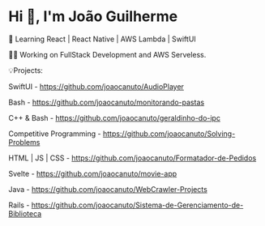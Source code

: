 # Hi 👋, I'm João Guilherme

🌳 Learning React | React Native | AWS Lambda | SwiftUI

🧑‍💻 Working on FullStack Development and AWS Serveless.

💡Projects:

SwiftUI - https://github.com/joaocanuto/AudioPlayer

Bash - https://github.com/joaocanuto/monitorando-pastas

C++ & Bash - https://github.com/joaocanuto/geraldinho-do-ipc

Competitive Programming - https://github.com/joaocanuto/Solving-Problems

HTML | JS | CSS - https://github.com/joaocanuto/Formatador-de-Pedidos

Svelte - https://github.com/joaocanuto/movie-app

Java - https://github.com/joaocanuto/WebCrawler-Projects

Rails - https://github.com/joaocanuto/Sistema-de-Gerenciamento-de-Biblioteca
